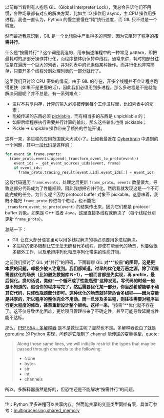 以前每当看到有人抱怨 GIL（Global Interpreter Lock），我总会告诉他们不用慌，各种场景都有对应的解决方案，比如主 IO 操作用 async，主 CPU 操作用多进程。我也一直认为，Python 的慢主要慢在“纯”执行速度，而 GIL 只不过是一个瑕疵。

然而最近我意识到，GIL 是一个比想象中严重得多的问题，因为它阻碍了程序的**按需并行**。

什么是“按需并行”？这个词是我造的，用来描述编程中的一种常见 pattern，即把最耗时的那部分操作并行化，而程序整体仍保持单线程。通常来讲，耗时的部分往往是在遍历一个巨大的列表，并对列表中的元素做某种操作。而并行化也非常简单，只要开多个线程分别处理列表的一部分就行了。

这里我们只讨论 CPU 密集的情况。由于 GIL 的存在，开多个线程并不会让程序跑得更快（如果不是更慢的话），因此我们必须用到多进程。那么多进程是不是就能解决问题呢？并不总是，有一系列难点：

- 进程不共享内存，计算的输入必须被传到每个工作进程里，比如列表中的元素；
- 能被传递的东西必须 [picklable](https://stackoverflow.com/q/3603581)，而有相当多的东西是 unpicklable 的；
- 如果后续程序执行需要并行计算的输出，那么这些输出也得 picklable；
- Pickle -> unpickle 操作带来了额外的性能开销。

这样一来，多进程的应用范围就大大减小了。比如我最近在 [Cyberbrain](https://github.com/laike9m/Cyberbrain) 中遇到的一个问题，其中[一段代码](https://github.com/laike9m/Cyberbrain/blob/1d34c5c6e6/cyberbrain/rpc_client.py#L191-L195)是这样的：

```python
for event in frame.events:   
  frame_proto.events.append(_transform_event_to_proto(event))
    event_ids = _get_event_sources_uids(event, frame)
    if event_ids:
      frame_proto.tracing_result[event.uid].event_ids[:] = event_ids
```

这段代码遍历 `frame.events`，处理之后更新 `frame_proto`。`events` 数量很大，导致这部分代码成为了性能瓶颈，因此我想把它并行化。然后我就发现这是一个不可能完成的任务，为什么呢？因为 protocol buffer 对象不 pickable。这意味着，我既不能把 `frame_proto` 传进每个进程，也不能把 `_transform_event_to_proto(event)` 的结果传出来，因为它们都是 protocol buffer 对象。如果是 C++ 或者 Java，这里直接多线程就解决了（每个线程分别更新 `frame_proto`）。

总结一下：

- GIL 让在大部分语言里可以用多线程解决的事必须要用多进程解决。
- 多进程的诸多限制让它无法无缝替代多线程。即使在能替代的场景，也要做很多额外工作，以及承担序列化和反序列化带来的性能开销。

之前我们探讨了 GIL 对“并行”的阻碍，下面聊聊 GIL 对**“按需”**的阻碍。这是更本质的问题，却极少被人注意到。我们都知道，过早的优化是万恶之源。除了明显需要优化的场景（比如避免数据库 N+1），一般而言都是先实现，再 profile，最后优化。换句话说，类似“一个循环成了性能瓶颈”这种发现，写代码的时候一般是不知道的。假设你的程序写完了，然后需要优化某一部分，你当然希望能够不动其它代码，只修改瓶颈部分即可。这种优化的场景就非常适合多线程——因为变量是共享的，所以程序的整体完全不用动。而一旦涉及多进程，则往往需要对程序进行更大程度的修改，甚至重新设计整个架构。这样一来，**“按需”**优化就不存在了。这不仅导致优化困难，更给项目管理带来了不确定性，甚至可能导致延期或性能不达标。

那么，[PEP 554 - 多解释器](https://www.python.org/dev/peps/pep-0554/) 是不是救世主呢？显然也不是。多解释器说白了就是 goroutine 的 Python 实现，问题是它限制了 channel 能传递的变量类型，[quote](https://www.python.org/dev/peps/pep-0554/#id40):

>  Along those same lines, we will initially restrict the types that may be passed through channels to the following:
>
> - None
> - bytes
> - str
> - int
> - channels

所以，多解释器虽然是好的，但恐怕还是不能解决“按需并行”的问题。

---

注：Python 里多进程可以共享内存，然而能共享的变量类型同样有限，具体可参考：[multiprocessing.shared_memory](https://docs.python.org/3/library/multiprocessing.shared_memory.html)